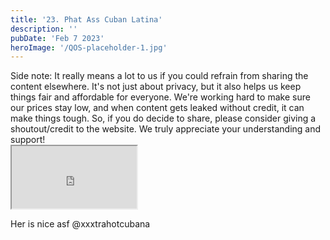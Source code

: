 ```yaml
---
title: '23. Phat Ass Cuban Latina'
description: ''
pubDate: 'Feb 7 2023'
heroImage: '/QOS-placeholder-1.jpg'
---
```

<div class="video_paragraph_header"> Side note: It really means a lot to us if you could refrain from sharing the content elsewhere. It's not just about privacy, but it also helps us keep things fair and affordable for everyone. We're working hard to make sure our prices stay low, and when content gets leaked without credit, it can make things tough. So, if you do decide to share, please consider giving a shoutout/credit to the website. We truly appreciate your understanding and support!</div>

<iframe src="https://drive.google.com/file/d/1rkgOYToF66c6SZ-ROziml4wiF7wVGz7I/preview" width="200" height="100" allow="autoplay" allowfullscreen="allowfullscreen"></iframe>

Her is nice asf @xxxtrahotcubana
<br>
<br>
<!---<a class="read_more" href="https://drive.google.com/file/d/1rkgOYToF66c6SZ-ROziml4wiF7wVGz7I/view?usp=sharing">Download</a>--->